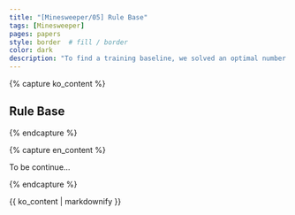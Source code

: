 ```yaml
---
title: "[Minesweeper/05] Rule Base"
tags: [Minesweeper]
pages: papers
style: border  # fill / border 
color: dark
description: "To find a training baseline, we solved an optimal number of minesweepers and calculated the win rate.<br>-<br>baseline을 찾기 위해 최적의 수로 지뢰찾기를 풀고, 승률을 계산했다."
---
```

<!-- 한국어 콘텐츠 -->
{% capture ko_content %}
  
## Rule Base

{% endcapture %}

<!-- 영어 콘텐츠 -->
{% capture en_content %}

To be continue...

{% endcapture %}

<div id="content-ko" class="lang-content" data-lang="ko">
  {{ ko_content | markdownify }}
</div>

<div id="content-en" class="lang-content" data-lang="en" style="display: none;">
  {{ en_content | markdownify }}
</div>

